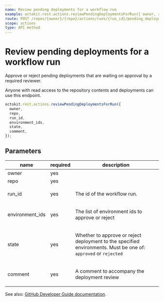 ```yaml
---
name: Review pending deployments for a workflow run
example: octokit.rest.actions.reviewPendingDeploymentsForRun({ owner, repo, run_id, environment_ids, state, comment })
route: POST /repos/{owner}/{repo}/actions/runs/{run_id}/pending_deployments
scope: actions
type: API method
---
```


# Review pending deployments for a workflow run

Approve or reject pending deployments that are waiting on approval by a required reviewer.

Anyone with read access to the repository contents and deployments can use this endpoint.

```js
octokit.rest.actions.reviewPendingDeploymentsForRun({
  owner,
  repo,
  run_id,
  environment_ids,
  state,
  comment,
});
```

## Parameters

<table>
  <thead>
    <tr>
      <th>name</th>
      <th>required</th>
      <th>description</th>
    </tr>
  </thead>
  <tbody>
    <tr><td>owner</td><td>yes</td><td>

</td></tr>
<tr><td>repo</td><td>yes</td><td>

</td></tr>
<tr><td>run_id</td><td>yes</td><td>

The id of the workflow run.

</td></tr>
<tr><td>environment_ids</td><td>yes</td><td>

The list of environment ids to approve or reject

</td></tr>
<tr><td>state</td><td>yes</td><td>

Whether to approve or reject deployment to the specified environments. Must be one of: `approved` or `rejected`

</td></tr>
<tr><td>comment</td><td>yes</td><td>

A comment to accompany the deployment review

</td></tr>
  </tbody>
</table>

See also: [GitHub Developer Guide documentation](https://docs.github.com/rest/reference/actions#review-pending-deployments-for-a-workflow-run).
